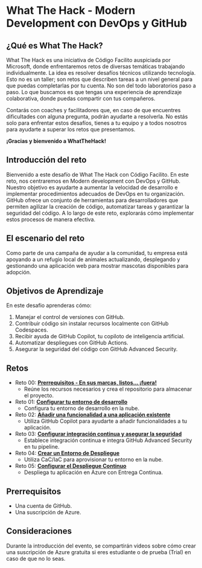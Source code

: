 # What The Hack - Modern Development con DevOps y GitHub

## ¿Qué es What The Hack?

What The Hack es una iniciativa de Código Facilito auspiciada por Microsoft, donde enfrentaremos retos de diversas temáticas trabajando individualmente. La idea es resolver desafíos técnicos utilizando tecnología. Esto no es un taller; son retos que describen tareas a un nivel general para que puedas completarlas por tu cuenta. No son del todo laboratorios paso a paso. Lo que buscamos es que tengas una experiencia de aprendizaje colaborativa, donde puedas compartir con tus compañeros. 

Contarás con coaches y facilitadores que, en caso de que encuentres dificultades con alguna pregunta, podrán ayudarte a resolverla. No estás solo para enfrentar estos desafíos, tienes a tu equipo y a todos nosotros para ayudarte a superar los retos que presentamos. 

**¡Gracias y bienvenido a WhatTheHack!**

## Introducción del reto

Bienvenido a este desafío de What The Hack con Código Facilito. En este reto, nos centraremos en Modern development con DevOps y GitHub. Nuestro objetivo es ayudarte a aumentar la velocidad de desarrollo e implementar procedimientos adecuados de DevOps en tu organización. GitHub ofrece un conjunto de herramientas para desarrolladores que permiten agilizar la creación de código, automatizar tareas y garantizar la seguridad del código. A lo largo de este reto, explorarás cómo implementar estos procesos de manera efectiva.

## El escenario del reto

Como parte de una campaña de ayudar a la comunidad, tu empresa está apoyando a un refugio local de animales actualizando, desplegando y gestionando una aplicación web para mostrar mascotas disponibles para adopción.

## Objetivos de Aprendizaje

En este desafio aprenderas cómo:

1. Manejar el control de versiones con GitHub.
2. Contribuir código sin instalar recursos localmente con GitHub Codespaces.
3. Recibir ayuda de GitHub Copilot, tu copiloto de inteligencia artificial.
4. Automatizar despliegues con GitHub Actions.
5. Asegurar la seguridad del código con GitHub Advanced Security.

## Retos

- Reto 00: **[Prerrequisitos - En sus marcas, listos… ¡fuera!](Student/Challenge-00.md)**
	 - Reúne los recursos necesarios y crea el repositorio para almacenar el proyecto.
- Reto 01: **[Configurar tu entorno de desarrollo](Student/Challenge-01.md)**
	 - Configura tu entorno de desarrollo en la nube.
- Reto 02: **[Añadir una funcionalidad a una aplicación existente](Student/Challenge-02.md)**
	 - Utiliza GitHub Copilot para ayudarte a añadir funcionalidades a tu aplicación.
- Reto 03: **[Configurar integración continua y asegurar la seguridad](Student/Challenge-03.md)**
	 - Establece integración continua e integra GitHub Advanced Security en tu pipeline.
- Reto 04: **[Crear un Entorno de Despliegue](Student/Challenge-04.md)**
	 - Utiliza CaC/IaC para aprovisionar tu entorno en la nube.
- Reto 05: **[Configurar el Despliegue Continuo](Student/Challenge-05.md)**
	 - Despliega tu aplicación en Azure con Entrega Continua.

## Prerrequisitos

- Una cuenta de GitHub.
- Una suscripción de Azure.

## Consideraciones

Durante la introducción del evento, se compartirán videos sobre cómo crear una suscripción de Azure gratuita si eres estudiante o de prueba (Trial) en caso de que no lo seas.
